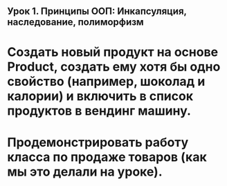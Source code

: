 ## Урок 1. Принципы ООП: Инкапсуляция, наследование, полиморфизм
# Создать новый продукт на основе Product, создать ему хотя бы одно свойство (например, шоколад и калории) и включить в список продуктов в вендинг машину.
# Продемонстрировать работу класса по продаже товаров (как мы это делали на уроке).